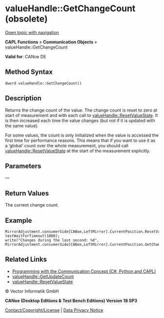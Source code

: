 # valueHandle::GetChangeCount (obsolete)

[Open topic with navigation](../../../../../CANoeDEFamily.htm#Topics/CAPLFunctions/CommunicationObjects/Methods/CAPLfunctionValueGetChangeCount.md)

**CAPL Functions** » **Communication Objects** » valueHandle::GetChangeCount

**Valid for**: CANoe DE

## Method Syntax

```
dword valueHandle::GetChangeCount()
```

## Description

Returns the change count of the value. The change count is reset to zero at start of measurement and with each call to [valueHandle::ResetValueState](CAPLfunctionValueResetValueState.md). It is then increased each time the value changes (but not if it is updated with the same value).

For some values, the count is only initialized when the value is accessed the first time for performance reasons. This means that if you want to use it as a ‘global’ count over the whole measurement, you should call [valueHandle::ResetValueState](CAPLfunctionValueResetValueState.md) at the start of the measurement explicitly.

## Parameters

—

## Return Values

The current change count.

## Example

```plaintext
MirrorAdjustment.consumerSide[CANoe,LeftMirror].CurrentPosition.ResetValueState();
testWaitForTimeout(1000);
write("Changes during the last second: %d", MirrorAdjustment.consumerSide[CANoe,LeftMirror].CurrentPosition.GetChangeCount());
```

## Related Links

- [Programming with the Communication Concept (C#, Python and CAPL)](../../../CANoeCANalyzer/CommunicationConcept/Programming/CCP.md)
- [valueHandle::GetUpdateCount](CAPLfunctionValueGetUpdateCount.md)
- [valueHandle::ResetValueState](CAPLfunctionValueResetValueState.md)

© Vector Informatik GmbH

**CANoe (Desktop Editions & Test Bench Editions) Version 18 SP3**

[Contact/Copyright/License](../../../Shared/ContactCopyrightLicense.md) | [Data Privacy Notice](https://www.vector.com/int/en/company/get-info/privacy-policy/)